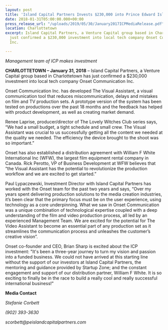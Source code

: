```yaml
---
layout: post
title: 'Island Capital Partners Invests $230,000 into Prince Edward Island Tech  '
date: 2018-01-31T05:00:00.000+00:00
press_release_url: "/uploads/2019/05/30/January2017ICPMediaRelease.pdf"
location: Charlottetown
excerpt: Island Capital Partners, a Venture Capital group based in Charlottetown has
  just confirmed a $230,000 investment into local tech company Onset Communication
  Inc.

---
```

_Management team of ICP makes investment_

**CHARLOTTETOWN – January 31, 2018** – Island Capital Partners, a Venture Capital group based in Charlottetown has just confirmed a $230,000 investment into local tech company Onset Communication Inc.

Onset Communication Inc. has developed The Visual Assistant, a visual communication tool that reduces miscommunication, delays and mistakes on film and TV production sets. A prototype version of the system has been tested on productions over the past 18 months and the feedback has helped with product development, as well as creating market demand.

Renee Laprise, producer/director of The Lovely Witches Club series says, “We had a small budget, a tight schedule and small crew. The Visual Assistant was crucial to us successfully getting all the content we needed at the quality we needed. The efficiency the device brought to the shoot was so important.”

Onset has also established a distribution agreement with William F White International Inc (WFW), the largest film equipment rental company in Canada. Rick Perotto, VP of Business Development at WFW believes that “the Visual Assistant has the potential to revolutionize the production workflow and we are excited to get started.”

Paul Lypaczewski, Investment Director with Island Capital Partners has worked with the Onset team for the past two years and says, “Over my years spent delivering production solutions to the media creation industries, it’s been clear that the primary focus must be on the user experience, using technology as a core underpinning. What we saw in Onset Communication was a unique combination of technological expertise coupled with a deep understanding of the film and video production process, all led by an experienced Management Team. We are excited for the potential for The Video Assistant to become an essential part of any production set as it streamlines the communication process and unleashes the customer’s creative vision”.

Onset co-founder and CEO, Brian Sharp is excited about the ICP investment: "It's been a three-year journey to turn my vision and passion into a funded business. We could not have arrived at this starting line without the support of our investors at Island Capital Partners, the mentoring and guidance provided by Startup Zone; and the constant engagement and support of our distribution partner, William F White. It is so exciting to finally be in the race to build a really cool and really successful international business!" 

**Media Contact**

_Stefanie Corbett_

_(902) 393-3630_

_scorbett@peislandcapitalpartners.com_